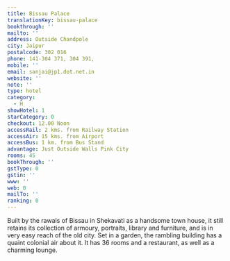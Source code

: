 ```yaml
---
title: Bissau Palace
translationKey: bissau-palace
bookthrough: ''
mailto: ''
address: Outside Chandpole
city: Jaipur
postalcode: 302 016
phone: 141-304 371, 304 391,
mobile: ''
email: sanjai@jp1.dot.net.in
website: ''
note: ''
type: hotel
category:
  - H
showHotel: 1
starCategory: 0
checkout: 12.00 Noon
accessRail: 2 kms. from Railway Station
accessAir: 15 kms. from Airport
accessBus: 1 km. from Bus Stand
advantage: Just Outside Walls Pink City
rooms: 45
bookThrough: ''
gstType: 0
gstin: ''
www: ''
web: 0
mailTo: ''
ranking: 0
---
```







Built by the rawals of Bissau in Shekavati as a handsome town house, it still retains its collection of armoury, portraits, library and furniture, and is in very easy reach of the old city.  Set in a garden, the rambling building has a quaint colonial air about it. It has 36 rooms and a restaurant, as well as a charming lounge.